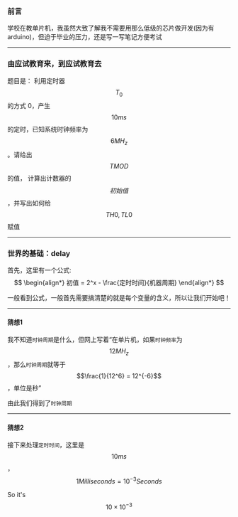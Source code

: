 ### 前言
学校在教单片机，我虽然大致了解我不需要用那么低级的芯片做开发(因为有arduino)，但迫于毕业的压力，还是写一写笔记方便考试

___

### 由应试教育来，到应试教育去

题目是：
利用定时器 $$T_0$$ 的方式 0，产生 $$10ms$$ 的定时，已知系统时钟频率为 $$6MH_z$$ 。请给出 $$TMOD$$ 的值， 计算出计数器的 $$初始值$$，并写出如何给$$TH0, TL0$$ 赋值

___

### 世界的基础：delay

首先，这里有一个公式:
$$
\begin{align*}
初值 = 2^x - \frac{定时时间}{机器周期}
\end{align*}
$$

一般看到公式，一般首先需要搞清楚的就是每个变量的含义，所以让我们开始吧！

___

#### 猜想1
我不知道`时钟周期`是什么，但网上写着“在单片机，如果`时钟频率`为$$12MH_z$$，那么`时钟周期`就等于$$\frac{1}{12^6} = 12^{-6}$$，单位是秒”

由此我们得到了`时钟周期`
___

#### 猜想2
接下来处理`定时时间`，这里是 $$10ms$$，$$1 Milliseconds = 10^{-3} Seconds$$

So it's $$10 \times 10^{-3}$$
